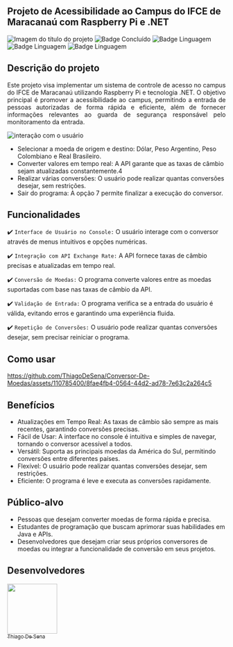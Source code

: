 ## Projeto de Acessibilidade ao Campus do IFCE de Maracanaú com Raspberry Pi e .NET
![Imagem do título do projeto](https://github.com/ThiagoDeSena/Conversor-De-Moedas/assets/110785400/6f86aa0e-132e-4bfb-9b73-2d60b8c60340)
![Badge Concluído](http://img.shields.io/static/v1?label=STATUS&message=CONCLUÍDO&color=GREEN&style=for-the-badge)
![Badge Linguagem](http://img.shields.io/static/v1?label=PLATAFORMA&message=.NET&color=purple&style=for-the-badge)
![Badge Linguagem](http://img.shields.io/static/v1?label=LINGUAGEM&message=CSharp&color=violet&style=for-the-badge)
![Badge Linguagem](http://img.shields.io/static/v1?label=API&message=Intranet&color=darkgreen&style=for-the-badge)

## Descrição do projeto 

<p align="justify">
Este projeto visa implementar um sistema de controle de acesso no campus do IFCE de Maracanaú utilizando Raspberry Pi e tecnologia .NET. 
O objetivo principal é promover a acessibilidade ao campus, permitindo a entrada de pessoas autorizadas de forma rápida e eficiente, além de fornecer 
  informações relevantes ao guarda de segurança responsável pelo monitoramento da entrada.

![interação com o usuário](https://github.com/ThiagoDeSena/Conversor-De-Moedas/assets/110785400/923f6ce1-ae2c-4c75-ab26-55ff52eb73d4)

- Selecionar a moeda de origem e destino: Dólar, Peso Argentino, Peso Colombiano e Real Brasileiro.
- Converter valores em tempo real: A API garante que as taxas de câmbio sejam atualizadas constantemente.4
- Realizar várias conversões: O usuário pode realizar quantas conversões desejar, sem restrições.
- Sair do programa: A opção 7 permite finalizar a execução do conversor.

</p>

## Funcionalidades

:heavy_check_mark: `Interface de Usuário no Console:` O usuário interage com o conversor através de menus intuitivos e opções numéricas.

:heavy_check_mark: `Integração com API Exchange Rate:`  A API fornece taxas de câmbio precisas e atualizadas em tempo real.

:heavy_check_mark: `Conversão de Moedas:`  O programa converte valores entre as moedas suportadas com base nas taxas de câmbio da API.

:heavy_check_mark: `Validação de Entrada:` O programa verifica se a entrada do usuário é válida, evitando erros e garantindo uma experiência fluida.

:heavy_check_mark: `Repetição de Conversões:` O usuário pode realizar quantas conversões desejar, sem precisar reiniciar o programa.

## Como usar

https://github.com/ThiagoDeSena/Conversor-De-Moedas/assets/110785400/8fae4fb4-0564-44d2-ad78-7e63c2a264c5

## Benefícios

- Atualizações em Tempo Real: As taxas de câmbio são sempre as mais recentes, garantindo conversões precisas.
- Fácil de Usar: A interface no console é intuitiva e simples de navegar, tornando o conversor acessível a todos.
- Versátil: Suporta as principais moedas da América do Sul, permitindo conversões entre diferentes países.
- Flexível: O usuário pode realizar quantas conversões desejar, sem restrições.
- Eficiente: O programa é leve e executa as conversões rapidamente.
 

## Público-alvo

- Pessoas que desejam converter moedas de forma rápida e precisa.
- Estudantes de programação que buscam aprimorar suas habilidades em Java e APIs.
- Desenvolvedores que desejam criar seus próprios conversores de moedas ou integrar a funcionalidade de conversão em seus projetos.

## Desenvolvedores

[<img src="https://media.licdn.com/dms/image/D4E35AQFJkU439fActQ/profile-framedphoto-shrink_400_400/0/1698097968031?e=1715540400&v=beta&t=VdZUAGax4wmt-TX6zh2bUZ80rPDE__MLTAtpaqE0zsI" width=115><br><sub>Thiago De Sena</sub>](https://www.linkedin.com/in/thiago-de-sena-ab5b09179/)
